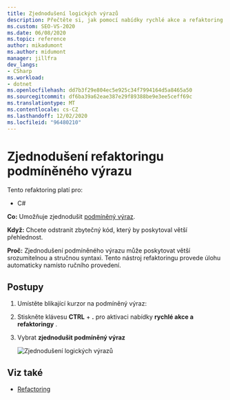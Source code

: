 ```yaml
---
title: Zjednodušení logických výrazů
description: Přečtěte si, jak pomocí nabídky rychlé akce a refaktoring zjednodušit podmíněný výraz.
ms.custom: SEO-VS-2020
ms.date: 06/08/2020
ms.topic: reference
author: mikadumont
ms.author: midumont
manager: jillfra
dev_langs:
- CSharp
ms.workload:
- dotnet
ms.openlocfilehash: dd7b3f29e804ec5e925c34f7994164d5a8465a50
ms.sourcegitcommit: df6ba39a62eae387e29f89388be9e3ee5ceff69c
ms.translationtype: MT
ms.contentlocale: cs-CZ
ms.lasthandoff: 12/02/2020
ms.locfileid: "96480210"
---
```

# <a name="simplify-conditional-expression-refactoring"></a>Zjednodušení refaktoringu podmíněného výrazu

Tento refaktoring platí pro:

- C#

**Co:** Umožňuje zjednodušit [podmíněný výraz](/dotnet/csharp/language-reference/operators/conditional-operator).

**Když:** Chcete odstranit zbytečný kód, který by poskytoval větší přehlednost.

**Proč:** Zjednodušení podmíněného výrazu může poskytovat větší srozumitelnou a stručnou syntaxi. Tento nástroj refaktoringu provede úlohu automaticky namísto ručního provedení.

## <a name="how-to"></a>Postupy

1. Umístěte blikající kurzor na podmíněný výraz:

2. Stiskněte klávesu **CTRL** + **.** pro aktivaci nabídky **rychlé akce a refaktoringy** .

3. Vybrat **zjednodušit podmíněný výraz**

    ![Zjednodušení logických výrazů](media/simplify-conditional-expression.png)

## <a name="see-also"></a>Viz také

- [Refactoring](../refactoring-in-visual-studio.md)